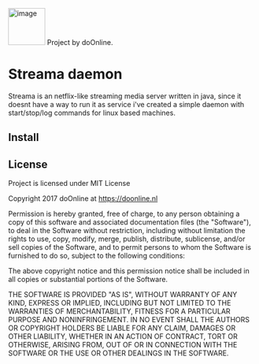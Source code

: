 <img alt="image" src="https://avatars3.githubusercontent.com/u/54864194?s=460&v=4" width="75px">
Project by doOnline.

# Streama daemon
Streama is an netflix-like streaming media server written in java, since it doesnt have a way to run it as service i've created a simple daemon with start/stop/log commands for linux based machines.

## Install

## License
Project is licensed under MIT License

Copyright 2017 doOnline at https://doonline.nl

Permission is hereby granted, free of charge, to any person obtaining a copy of this software and associated documentation files (the "Software"), to deal in the 
Software without restriction, including without limitation the rights to use, copy, modify, merge, publish, distribute, sublicense, and/or sell copies of the 
Software, and to permit persons to whom the Software is furnished to do so, subject to the following conditions:

The above copyright notice and this permission notice shall be included in all copies or substantial portions of the Software.

THE SOFTWARE IS PROVIDED "AS IS", WITHOUT WARRANTY OF ANY KIND, EXPRESS OR IMPLIED, INCLUDING BUT NOT LIMITED TO THE WARRANTIES OF 
MERCHANTABILITY, FITNESS FOR A PARTICULAR PURPOSE AND NONINFRINGEMENT. IN NO EVENT SHALL THE AUTHORS OR COPYRIGHT HOLDERS BE LIABLE FOR 
ANY CLAIM, DAMAGES OR OTHER LIABILITY, WHETHER IN AN ACTION OF CONTRACT, TORT OR OTHERWISE, ARISING FROM, OUT OF OR IN CONNECTION WITH THE 
SOFTWARE OR THE USE OR OTHER DEALINGS IN THE SOFTWARE.
